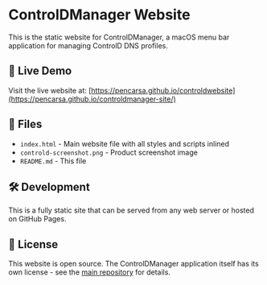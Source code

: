 # ControlDManager Website

This is the static website for ControlDManager, a macOS menu bar application for managing ControlD DNS profiles.

## 🚀 Live Demo

Visit the live website at: [https://pencarsa.github.io/controldwebsite](https://pencarsa.github.io/controldmanager-site/)

## 📁 Files

- `index.html` - Main website file with all styles and scripts inlined
- `controld-screenshot.png` - Product screenshot image
- `README.md` - This file

## 🛠️ Development

This is a fully static site that can be served from any web server or hosted on GitHub Pages.



## 📄 License

This website is open source. The ControlDManager application itself has its own license - see the [main repository](https://github.com/pencarsa/controldmanager) for details.
